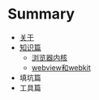 # Summary

* [关于](README.md)
* [知识篇](zhishichapter_md.md)
   * [浏览器内核](liulanqi_neihe.md)
   * [webview和webkit](webviewhe_webkit.md)
* 填坑篇
* 工具篇

